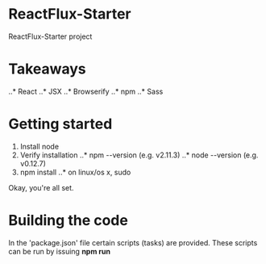 # ReactFlux-Starter
ReactFlux-Starter project

# Takeaways
..* React
..* JSX
..* Browserify
..* npm
..* Sass

# Getting started
1. Install node
2. Verify installation
..* npm --version (e.g. v2.11.3)
..* node --version (e.g. v0.12.7)
3. npm install
..* on linux/os x, sudo

Okay, you're all set.

# Building the code
In the 'package.json' file certain scripts (tasks) are provided. These scripts can be run by issuing **npm run *<script>***.

..* **npm run clean**, cleans (removes) the dist(ribution) folder.
..* **npm run build**, builds the code and copies it to the dist(ribution) folder
..* **npm run watch**, watches the code and builds it, on change. (**Use watch**. :-))

# Serving the distribution
This starter project ships with a server.js which uses **express** as a web server. It can be ran by issuing **node server.js** within the root folder (=location where server.js resides).

Hoorah, you can go and check out your code by browsing to 'http://localhost:3000'.

# Livereload
You can also use the power of livereload by installing the livereload plugin in Chrome (or firefox).
